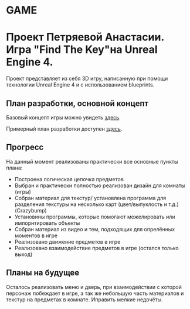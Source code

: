 # GAME
# Проект Петряевой Анастасии. Игра "Find The Key"на Unreal Engine 4.
 
 Проект представляет из себя 3D игру, написанную при помощи технологии Unreal Engine 4 и c использованием blueprints.
 
 ## План разработки, основной концепт
 Базовый концепт игры можно увидеть [здесь](https://docs.google.com/document/d/1Cn8jqPerycDVBLryEOa0l9xPs-KC1C5oWR6tZ3j8Ukg/edit#heading=h.4u6c5x1l1mop "Описание игры").
 
 Примерный план разработки доступен [здесь](https://docs.google.com/spreadsheets/d/1PUa3jG_hcjDB67qcwux9dS2mhaqHwEqLxPVpLq7USQA/edit#gid=0 "План разработки").
 
 
 ## Прогресс
 
 На данный момент реализованы практически все основные пункты плана:
  * Построена логическая цепочка предметов
  * Выбран и практически полностью реализован дизайн для комнаты (игры)
  * Собран материал для текстур/ установлена программа для разделения текстуры на несколько карт (цвет/выпуклость и т.д.) (Crazybump)
  * Установины программы, которые помогают можелировать или импорнтировать объекты
  * Собран материал из видео и тем, подходящих для опрелённых моментов в игре
  * Реализовано движение предметов в игре 
  * Реализовано взаимодействие предметов в игре (остался только выход)

 ## Планы на будущее
 Осталось реализовать меню и дверь, при взаимодействии с которой персонаж побеждает в игре, а так же небольшую часть материалов и текстур на предметах в комнате. Иправить мелкие недочёты.
